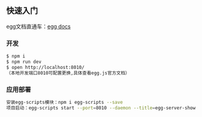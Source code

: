 ## 快速入门

<!-- add docs here for user -->
 egg文档直通车：[egg docs][egg] 
### 开发

```bash
$ npm i
$ npm run dev
$ open http://localhost:8010/
（本地开发端口8010可配置更换,具体查看egg.js官方文档）
```

### 应用部署

```bash
安装egg-scripts模块：npm i egg-scripts --save
项目启动：egg-scripts start --port=8010 --daemon --title=egg-server-showcase
```
[egg]: https://eggjs.org

